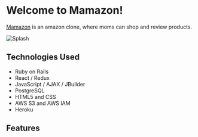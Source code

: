 # Welcome to Mamazon!
[Mamazon](https://mamazon-fullstack.herokuapp.com/#/) is an amazon clone, where moms can shop and review products. 

![Splash](https://mamazon-seeds.s3.us-west-1.amazonaws.com/splash.gif)

## Technologies Used
* Ruby on Rails 
* React / Redux 
* JavaScript / AJAX / JBuilder 
* PostgreSQL 
* HTML5 and CSS
* AWS S3 and AWS IAM 
* Heroku 

## Features
